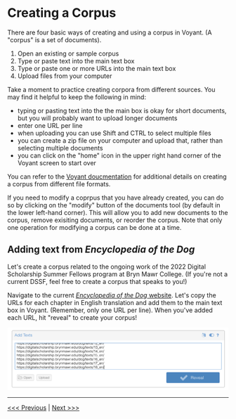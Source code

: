 # Creating a Corpus

There are four basic ways of creating and using a corpus in Voyant. (A "corpus" is a set of documents). 

1. Open an existing or sample corpus
2. Type or paste text into the main text box
3. Type or paste one or more URLs into the main text box
4. Upload files from your computer

Take a moment to practice creating corpora from different sources. You may find it helpful to keep the following in mind:

- typing or pasting text into the the main box is okay for short documents, but you will probably want to upload longer documents
- enter one URL per line
- when uploading you can use Shift and CTRL to select multiple files
- you can create a zip file on your computer and upload that, rather than selecting multiple documents
- you can click on the "home" icon in the upper right hand corner of the Voyant screen to start over

You can refer to the [Voyant doucmentation](https://voyant-tools.org/docs/#!/guide/corpuscreator) for additional details on creating a corpus from different file formats.

If you need to modify a coprpus that you have already created, you can do so by clicking on the "modify" button of the documents tool (by default in the lower left-hand corner). This will allow you to add new documents to the corpus, remove exisiting documents, or reorder the corpus. Note that only one operation for modifying a corpus can be done at a time.

## Adding text from *Encyclopedia of the Dog*

Let's create a corpus related to the ongoing work of the 2022 Digital Scholarship Summer Fellows program at Bryn Mawr College. (If you're not a current DSSF, feel free to create a corpus that speaks to you!)

Navigate to the current [*Encyclopedia of the Dog* website](https://digitalscholarship.brynmawr.edu/dog/). Let's copy the URLs for each chapter in English translation and add them to the main text box in Voyant. (Remember, only one URL per line). When you've added each URL, hit "reveal" to create your corpus!

![Screenshot of URL links listed in Voyant "Add Texts" screen.](./assets/Voyant-Corpus-Create.png)

---

[<<< Previous](2-install.md) | [Next >>>](4-defaults.md)

